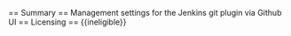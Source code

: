 == Summary ==
Management settings for the Jenkins git plugin via Github UI
== Licensing ==
{{ineligible}}
